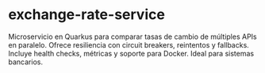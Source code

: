 # exchange-rate-service
Microservicio en Quarkus para comparar tasas de cambio de múltiples APIs en paralelo. Ofrece resiliencia con circuit breakers, reintentos y fallbacks. Incluye health checks, métricas y soporte para Docker. Ideal para sistemas bancarios.
